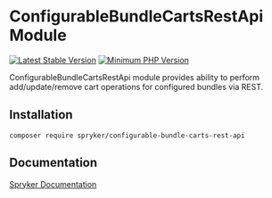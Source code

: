 # ConfigurableBundleCartsRestApi Module
[![Latest Stable Version](https://poser.pugx.org/spryker/configurable-bundle-carts-rest-api/v/stable.svg)](https://packagist.org/packages/spryker/configurable-bundle-carts-rest-api)
[![Minimum PHP Version](https://img.shields.io/badge/php-%3E%3D%208.0-8892BF.svg)](https://php.net/)

ConfigurableBundleCartsRestApi module provides ability to perform add/update/remove cart operations for configured bundles via REST.

## Installation

```
composer require spryker/configurable-bundle-carts-rest-api
```

## Documentation

[Spryker Documentation](https://docs.spryker.com)
